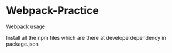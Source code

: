# Webpack-Practice
Webpack usage 

Install all the npm files which are there at developerdependency in package.json 
